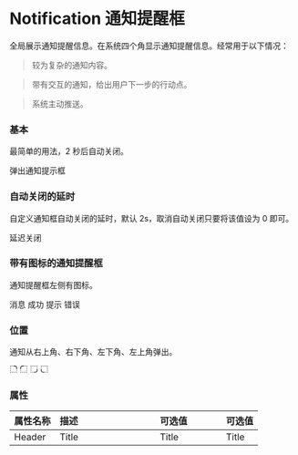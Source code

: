 # Notification 通知提醒框

<!-- start -->

全局展示通知提醒信息。在系统四个角显示通知提醒信息。经常用于以下情况：

> 较为复杂的通知内容。

> 带有交互的通知，给出用户下一步的行动点。

> 系统主动推送。

<!-- end -->

<!-- start -->

### 基本

最简单的用法，2 秒后自动关闭。

<div class="code">
  <m-button @click="notice('top-right')">弹出通知提示框</m-button>
</div>

<!-- end -->

<!-- start -->

### 自动关闭的延时

自定义通知框自动关闭的延时，默认 2s，取消自动关闭只要将该值设为 0 即可。

<div class="code">
  <m-button @click="notice1">延迟关闭</m-button>
</div>

<!-- end -->

<!-- start -->

### 带有图标的通知提醒框

通知提醒框左侧有图标。

<div class="code">
  <m-button @click="noticeIcon('info', 'primary')">消息</m-button>
  <m-button @click="noticeIcon('success', 'success')">成功</m-button>
  <m-button @click="noticeIcon('info', 'warning')">提示</m-button>
  <m-button @click="noticeIcon('error', 'danger')">错误</m-button>
</div>

<!-- end -->

<!-- start -->

### 位置

通知从右上角、右下角、左下角、左上角弹出。

<div class="code">
  <m-button @click="notice('top-right')" label="右上角">
    <svg slot="icon" viewBox="64 64 896 896" focusable="false" data-icon="radius-upright" width="14px" height="14px" fill="currentColor" aria-hidden="true"><path d="M368 128h-56c-4.4 0-8 3.6-8 8v56c0 4.4 3.6 8 8 8h56c4.4 0 8-3.6 8-8v-56c0-4.4-3.6-8-8-8zm-2 696h-56c-4.4 0-8 3.6-8 8v56c0 4.4 3.6 8 8 8h56c4.4 0 8-3.6 8-8v-56c0-4.4-3.6-8-8-8zm522-174h-56c-4.4 0-8 3.6-8 8v56c0 4.4 3.6 8 8 8h56c4.4 0 8-3.6 8-8v-56c0-4.4-3.6-8-8-8zm0 174h-56c-4.4 0-8 3.6-8 8v56c0 4.4 3.6 8 8 8h56c4.4 0 8-3.6 8-8v-56c0-4.4-3.6-8-8-8zM192 128h-56c-4.4 0-8 3.6-8 8v56c0 4.4 3.6 8 8 8h56c4.4 0 8-3.6 8-8v-56c0-4.4-3.6-8-8-8zm0 174h-56c-4.4 0-8 3.6-8 8v56c0 4.4 3.6 8 8 8h56c4.4 0 8-3.6 8-8v-56c0-4.4-3.6-8-8-8zm0 174h-56c-4.4 0-8 3.6-8 8v56c0 4.4 3.6 8 8 8h56c4.4 0 8-3.6 8-8v-56c0-4.4-3.6-8-8-8zm0 174h-56c-4.4 0-8 3.6-8 8v56c0 4.4 3.6 8 8 8h56c4.4 0 8-3.6 8-8v-56c0-4.4-3.6-8-8-8zm0 174h-56c-4.4 0-8 3.6-8 8v56c0 4.4 3.6 8 8 8h56c4.4 0 8-3.6 8-8v-56c0-4.4-3.6-8-8-8zm348 0h-56c-4.4 0-8 3.6-8 8v56c0 4.4 3.6 8 8 8h56c4.4 0 8-3.6 8-8v-56c0-4.4-3.6-8-8-8zm174 0h-56c-4.4 0-8 3.6-8 8v56c0 4.4 3.6 8 8 8h56c4.4 0 8-3.6 8-8v-56c0-4.4-3.6-8-8-8zm-48-696H484c-4.4 0-8 3.6-8 8v56c0 4.4 3.6 8 8 8h182c87.3 0 158 70.7 158 158v182c0 4.4 3.6 8 8 8h56c4.4 0 8-3.6 8-8V358c0-127-103-230-230-230z"></path></svg>
  </m-button>
  <m-button @click="notice('top-left')" label="左上角">
    <svg slot="icon" viewBox="64 64 896 896" focusable="false" data-icon="radius-upleft" width="14px" height="14px" fill="currentColor" aria-hidden="true"><path d="M656 200h56c4.4 0 8-3.6 8-8v-56c0-4.4-3.6-8-8-8h-56c-4.4 0-8 3.6-8 8v56c0 4.4 3.6 8 8 8zm58 624h-56c-4.4 0-8 3.6-8 8v56c0 4.4 3.6 8 8 8h56c4.4 0 8-3.6 8-8v-56c0-4.4-3.6-8-8-8zM192 650h-56c-4.4 0-8 3.6-8 8v56c0 4.4 3.6 8 8 8h56c4.4 0 8-3.6 8-8v-56c0-4.4-3.6-8-8-8zm0 174h-56c-4.4 0-8 3.6-8 8v56c0 4.4 3.6 8 8 8h56c4.4 0 8-3.6 8-8v-56c0-4.4-3.6-8-8-8zm696-696h-56c-4.4 0-8 3.6-8 8v56c0 4.4 3.6 8 8 8h56c4.4 0 8-3.6 8-8v-56c0-4.4-3.6-8-8-8zm0 174h-56c-4.4 0-8 3.6-8 8v56c0 4.4 3.6 8 8 8h56c4.4 0 8-3.6 8-8v-56c0-4.4-3.6-8-8-8zm0 174h-56c-4.4 0-8 3.6-8 8v56c0 4.4 3.6 8 8 8h56c4.4 0 8-3.6 8-8v-56c0-4.4-3.6-8-8-8zm0 174h-56c-4.4 0-8 3.6-8 8v56c0 4.4 3.6 8 8 8h56c4.4 0 8-3.6 8-8v-56c0-4.4-3.6-8-8-8zm0 174h-56c-4.4 0-8 3.6-8 8v56c0 4.4 3.6 8 8 8h56c4.4 0 8-3.6 8-8v-56c0-4.4-3.6-8-8-8zm-348 0h-56c-4.4 0-8 3.6-8 8v56c0 4.4 3.6 8 8 8h56c4.4 0 8-3.6 8-8v-56c0-4.4-3.6-8-8-8zm-174 0h-56c-4.4 0-8 3.6-8 8v56c0 4.4 3.6 8 8 8h56c4.4 0 8-3.6 8-8v-56c0-4.4-3.6-8-8-8zm174-696H358c-127 0-230 103-230 230v182c0 4.4 3.6 8 8 8h56c4.4 0 8-3.6 8-8V358c0-87.3 70.7-158 158-158h182c4.4 0 8-3.6 8-8v-56c0-4.4-3.6-8-8-8z"></path></svg>
  </m-button>
  <m-button @click="notice('bottom-right')" label="右下角">
    <svg slot="icon" viewBox="64 64 896 896" focusable="false" data-icon="radius-bottomright" width="14px" height="14px" fill="currentColor" aria-hidden="true"><path d="M368 824h-56c-4.4 0-8 3.6-8 8v56c0 4.4 3.6 8 8 8h56c4.4 0 8-3.6 8-8v-56c0-4.4-3.6-8-8-8zm-58-624h56c4.4 0 8-3.6 8-8v-56c0-4.4-3.6-8-8-8h-56c-4.4 0-8 3.6-8 8v56c0 4.4 3.6 8 8 8zm578 102h-56c-4.4 0-8 3.6-8 8v56c0 4.4 3.6 8 8 8h56c4.4 0 8-3.6 8-8v-56c0-4.4-3.6-8-8-8zm0-174h-56c-4.4 0-8 3.6-8 8v56c0 4.4 3.6 8 8 8h56c4.4 0 8-3.6 8-8v-56c0-4.4-3.6-8-8-8zM192 824h-56c-4.4 0-8 3.6-8 8v56c0 4.4 3.6 8 8 8h56c4.4 0 8-3.6 8-8v-56c0-4.4-3.6-8-8-8zm0-174h-56c-4.4 0-8 3.6-8 8v56c0 4.4 3.6 8 8 8h56c4.4 0 8-3.6 8-8v-56c0-4.4-3.6-8-8-8zm0-174h-56c-4.4 0-8 3.6-8 8v56c0 4.4 3.6 8 8 8h56c4.4 0 8-3.6 8-8v-56c0-4.4-3.6-8-8-8zm0-174h-56c-4.4 0-8 3.6-8 8v56c0 4.4 3.6 8 8 8h56c4.4 0 8-3.6 8-8v-56c0-4.4-3.6-8-8-8zm0-174h-56c-4.4 0-8 3.6-8 8v56c0 4.4 3.6 8 8 8h56c4.4 0 8-3.6 8-8v-56c0-4.4-3.6-8-8-8zm292 72h56c4.4 0 8-3.6 8-8v-56c0-4.4-3.6-8-8-8h-56c-4.4 0-8 3.6-8 8v56c0 4.4 3.6 8 8 8zm174 0h56c4.4 0 8-3.6 8-8v-56c0-4.4-3.6-8-8-8h-56c-4.4 0-8 3.6-8 8v56c0 4.4 3.6 8 8 8zm230 276h-56c-4.4 0-8 3.6-8 8v182c0 87.3-70.7 158-158 158H484c-4.4 0-8 3.6-8 8v56c0 4.4 3.6 8 8 8h182c127 0 230-103 230-230V484c0-4.4-3.6-8-8-8z"></path></svg>
  </m-button>
  <m-button @click="notice('bottom-left')" label="左下角">
    <svg slot="icon" viewBox="64 64 896 896" focusable="false" data-icon="radius-bottomleft" width="14px" height="14px" fill="currentColor" aria-hidden="true"><path d="M712 824h-56c-4.4 0-8 3.6-8 8v56c0 4.4 3.6 8 8 8h56c4.4 0 8-3.6 8-8v-56c0-4.4-3.6-8-8-8zm2-696h-56c-4.4 0-8 3.6-8 8v56c0 4.4 3.6 8 8 8h56c4.4 0 8-3.6 8-8v-56c0-4.4-3.6-8-8-8zM136 374h56c4.4 0 8-3.6 8-8v-56c0-4.4-3.6-8-8-8h-56c-4.4 0-8 3.6-8 8v56c0 4.4 3.6 8 8 8zm0-174h56c4.4 0 8-3.6 8-8v-56c0-4.4-3.6-8-8-8h-56c-4.4 0-8 3.6-8 8v56c0 4.4 3.6 8 8 8zm752 624h-56c-4.4 0-8 3.6-8 8v56c0 4.4 3.6 8 8 8h56c4.4 0 8-3.6 8-8v-56c0-4.4-3.6-8-8-8zm0-174h-56c-4.4 0-8 3.6-8 8v56c0 4.4 3.6 8 8 8h56c4.4 0 8-3.6 8-8v-56c0-4.4-3.6-8-8-8zm0-174h-56c-4.4 0-8 3.6-8 8v56c0 4.4 3.6 8 8 8h56c4.4 0 8-3.6 8-8v-56c0-4.4-3.6-8-8-8zm0-174h-56c-4.4 0-8 3.6-8 8v56c0 4.4 3.6 8 8 8h56c4.4 0 8-3.6 8-8v-56c0-4.4-3.6-8-8-8zm0-174h-56c-4.4 0-8 3.6-8 8v56c0 4.4 3.6 8 8 8h56c4.4 0 8-3.6 8-8v-56c0-4.4-3.6-8-8-8zm-348 0h-56c-4.4 0-8 3.6-8 8v56c0 4.4 3.6 8 8 8h56c4.4 0 8-3.6 8-8v-56c0-4.4-3.6-8-8-8zm-230 72h56c4.4 0 8-3.6 8-8v-56c0-4.4-3.6-8-8-8h-56c-4.4 0-8 3.6-8 8v56c0 4.4 3.6 8 8 8zm230 624H358c-87.3 0-158-70.7-158-158V484c0-4.4-3.6-8-8-8h-56c-4.4 0-8 3.6-8 8v182c0 127 103 230 230 230h182c4.4 0 8-3.6 8-8v-56c0-4.4-3.6-8-8-8z"></path></svg>
  </m-button>
</div>

<!-- end -->

<!-- start -->

### 属性

|属性名称|描述<div style="width:160px;"></div>|可选值<div style="width:100px;"></div>|可选值<div style="width:40px;"></div>|
|:----|:---------|:-----|:----|
|Header|Title|Title|Title|

<!-- end -->

<script>
  var previews = document.querySelectorAll('.code')
  for (var i = 0; i < previews.length; i++) {
    new Vue({
      el: previews[i],
      methods: {
        notice: function (place) {
          this.$notification.show({
            title: '消息提示',
            message: 'This is the content of the notification. This is the content of the notification. This is the content of the notification.',
            placement: place
          })
        },
        notice1: function (place) {
          this.$notification.show({
            title: '消息提示',
            duration: 0,
            message: 'This is the content of the notification. This is the content of the notification. This is the content of the notification.'
          })
        },
        noticeIcon: function (icon, type) {
          this.$notification.show({
            title: '消息提示',
            duration: 0,
            icon,
            type,
            message: 'This is the content of the notification. This is the content of the notification. This is the content of the notification.'
          })
        }
      }
    })
  }
</script>